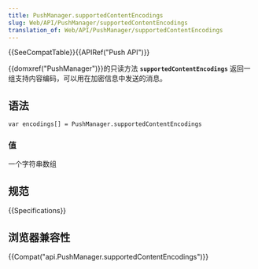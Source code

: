 ```yaml
---
title: PushManager.supportedContentEncodings
slug: Web/API/PushManager/supportedContentEncodings
translation_of: Web/API/PushManager/supportedContentEncodings
---
```

{{SeeCompatTable}}{{APIRef("Push API")}}

{{domxref("PushManager")}}的只读方法 **`supportedContentEncodings`** 返回一组支持内容编码，可以用在加密信息中发送的消息。

## 语法

```plain
var encodings[] = PushManager.supportedContentEncodings
```

### 值

一个字符串数组

## 规范

{{Specifications}}

## 浏览器兼容性

{{Compat("api.PushManager.supportedContentEncodings")}}
